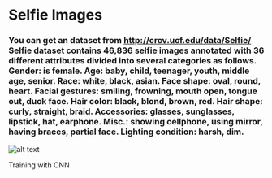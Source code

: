 # Selfie Images
### You can get an dataset from http://crcv.ucf.edu/data/Selfie/ Selfie dataset contains 46,836 selfie images annotated with 36 different attributes divided into several categories as follows. Gender: is female. Age: baby, child, teenager, youth, middle age, senior. Race: white, black, asian. Face shape: oval, round, heart. Facial gestures: smiling, frowning, mouth open, tongue out, duck face. Hair color: black, blond, brown, red. Hair shape: curly, straight, braid. Accessories: glasses, sunglasses, lipstick, hat, earphone. Misc.: showing cellphone, using mirror, having braces, partial face. Lighting condition: harsh, dim.

![alt text](https://github.com/Vikas1667/Projects/blob/master/Selfie%20Image%20classification/Selfie%20Image.png)

Training with CNN

